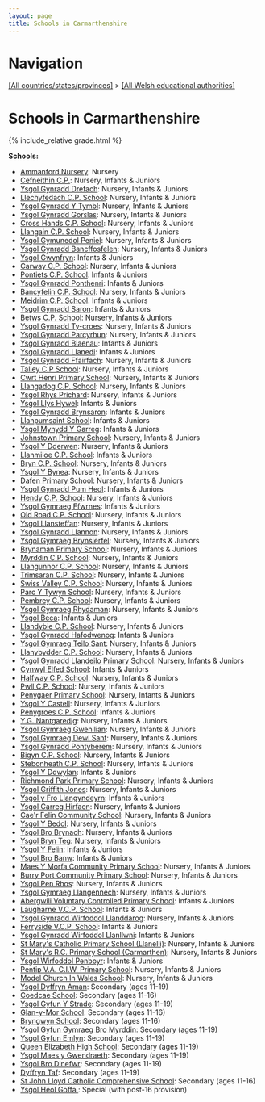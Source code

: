 ```yaml
---
layout: page
title: Schools in Carmarthenshire
---
```

# Navigation

[[All countries/states/provinces]](../..) > [[All Welsh educational authorities]](..)

# Schools in Carmarthenshire

{% include_relative grade.html %}

**Schools:**

- [Ammanford Nursery](Ammanford_Nursery): Nursery
- [Cefneithin C.P.](Cefneithin_C.P.): Nursery, Infants & Juniors
- [Ysgol Gynradd Drefach](Ysgol_Gynradd_Drefach): Nursery, Infants & Juniors
- [Llechyfedach C.P. School](Llechyfedach_C.P._School): Nursery, Infants & Juniors
- [Ysgol Gynradd Y Tymbl](Ysgol_Gynradd_Y_Tymbl): Nursery, Infants & Juniors
- [Ysgol Gynradd Gorslas](Ysgol_Gynradd_Gorslas): Nursery, Infants & Juniors
- [Cross Hands C.P. School](Cross_Hands_C.P._School): Nursery, Infants & Juniors
- [Llangain C.P. School](Llangain_C.P._School): Nursery, Infants & Juniors
- [Ysgol Gymunedol Peniel](Ysgol_Gymunedol_Peniel): Nursery, Infants & Juniors
- [Ysgol Gynradd Bancffosfelen](Ysgol_Gynradd_Bancffosfelen): Nursery, Infants & Juniors
- [Ysgol Gwynfryn](Ysgol_Gwynfryn): Infants & Juniors
- [Carway C.P. School](Carway_C.P._School): Nursery, Infants & Juniors
- [Pontiets C.P. School](Pontiets_C.P._School): Infants & Juniors
- [Ysgol Gynradd Ponthenri](Ysgol_Gynradd_Ponthenri): Infants & Juniors
- [Bancyfelin C.P. School](Bancyfelin_C.P._School): Nursery, Infants & Juniors
- [Meidrim C.P. School](Meidrim_C.P._School): Infants & Juniors
- [Ysgol Gynradd Saron](Ysgol_Gynradd_Saron): Infants & Juniors
- [Betws C.P. School](Betws_C.P._School): Nursery, Infants & Juniors
- [Ysgol Gynradd Ty-croes](Ysgol_Gynradd_Ty-croes): Nursery, Infants & Juniors
- [Ysgol Gynradd Parcyrhun](Ysgol_Gynradd_Parcyrhun): Nursery, Infants & Juniors
- [Ysgol Gynradd Blaenau](Ysgol_Gynradd_Blaenau): Infants & Juniors
- [Ysgol Gynradd Llanedi](Ysgol_Gynradd_Llanedi): Infants & Juniors
- [Ysgol Gynradd Ffairfach](Ysgol_Gynradd_Ffairfach): Nursery, Infants & Juniors
- [Talley C.P School](Talley_C.P_School): Nursery, Infants & Juniors
- [Cwrt Henri Primary School](Cwrt_Henri_Primary_School): Nursery, Infants & Juniors
- [Llangadog C.P. School](Llangadog_C.P._School): Nursery, Infants & Juniors
- [Ysgol Rhys Prichard](Ysgol_Rhys_Prichard): Nursery, Infants & Juniors
- [Ysgol Llys Hywel](Ysgol_Llys_Hywel): Infants & Juniors
- [Ysgol Gynradd Brynsaron](Ysgol_Gynradd_Brynsaron): Infants & Juniors
- [Llanpumsaint School](Llanpumsaint_School): Infants & Juniors
- [Ysgol Mynydd Y Garreg](Ysgol_Mynydd_Y_Garreg): Infants & Juniors
- [Johnstown Primary School](Johnstown_Primary_School): Nursery, Infants & Juniors
- [Ysgol Y Dderwen](Ysgol_Y_Dderwen): Nursery, Infants & Juniors
- [Llanmiloe C.P. School](Llanmiloe_C.P._School): Infants & Juniors
- [Bryn C.P. School](Bryn_C.P._School): Nursery, Infants & Juniors
- [Ysgol Y Bynea](Ysgol_Y_Bynea): Nursery, Infants & Juniors
- [Dafen Primary School](Dafen_Primary_School): Nursery, Infants & Juniors
- [Ysgol Gynradd Pum Heol](Ysgol_Gynradd_Pum_Heol): Infants & Juniors
- [Hendy C.P. School](Hendy_C.P._School): Nursery, Infants & Juniors
- [Ysgol Gymraeg Ffwrnes](Ysgol_Gymraeg_Ffwrnes): Infants & Juniors
- [Old Road C.P. School](Old_Road_C.P._School): Nursery, Infants & Juniors
- [Ysgol Llansteffan](Ysgol_Llansteffan): Nursery, Infants & Juniors
- [Ysgol Gynradd Llannon](Ysgol_Gynradd_Llannon): Nursery, Infants & Juniors
- [Ysgol Gymraeg Brynsierfel](Ysgol_Gymraeg_Brynsierfel): Nursery, Infants & Juniors
- [Brynaman Primary School](Brynaman_Primary_School): Nursery, Infants & Juniors
- [Myrddin C.P. School](Myrddin_C.P._School): Nursery, Infants & Juniors
- [Llangunnor C.P. School](Llangunnor_C.P._School): Nursery, Infants & Juniors
- [Trimsaran C.P. School](Trimsaran_C.P._School): Nursery, Infants & Juniors
- [Swiss Valley C.P. School](Swiss_Valley_C.P._School): Nursery, Infants & Juniors
- [Parc Y Tywyn School](Parc_Y_Tywyn_School): Nursery, Infants & Juniors
- [Pembrey C.P. School](Pembrey_C.P._School): Nursery, Infants & Juniors
- [Ysgol Gymraeg Rhydaman](Ysgol_Gymraeg_Rhydaman): Nursery, Infants & Juniors
- [Ysgol Beca](Ysgol_Beca): Infants & Juniors
- [Llandybie C.P. School](Llandybie_C.P._School): Nursery, Infants & Juniors
- [Ysgol Gynradd Hafodwenog](Ysgol_Gynradd_Hafodwenog): Infants & Juniors
- [Ysgol Gymraeg Teilo Sant](Ysgol_Gymraeg_Teilo_Sant): Nursery, Infants & Juniors
- [Llanybydder C.P. School](Llanybydder_C.P._School): Nursery, Infants & Juniors
- [Ysgol Gynradd Llandeilo Primary School](Ysgol_Gynradd_Llandeilo_Primary_School): Nursery, Infants & Juniors
- [Cynwyl Elfed School](Cynwyl_Elfed_School): Infants & Juniors
- [Halfway C.P. School](Halfway_C.P._School): Nursery, Infants & Juniors
- [Pwll C.P. School](Pwll_C.P._School): Nursery, Infants & Juniors
- [Penygaer Primary School](Penygaer_Primary_School): Nursery, Infants & Juniors
- [Ysgol Y Castell](Ysgol_Y_Castell): Nursery, Infants & Juniors
- [Penygroes C.P. School](Penygroes_C.P._School): Infants & Juniors
- [Y.G. Nantgaredig](Y.G._Nantgaredig): Nursery, Infants & Juniors
- [Ysgol Gymraeg Gwenllian](Ysgol_Gymraeg_Gwenllian): Nursery, Infants & Juniors
- [Ysgol Gymraeg Dewi Sant](Ysgol_Gymraeg_Dewi_Sant): Nursery, Infants & Juniors
- [Ysgol Gynradd Pontyberem](Ysgol_Gynradd_Pontyberem): Nursery, Infants & Juniors
- [Bigyn C.P. School](Bigyn_C.P._School): Nursery, Infants & Juniors
- [Stebonheath C.P. School](Stebonheath_C.P._School): Nursery, Infants & Juniors
- [Ysgol Y Ddwylan](Ysgol_Y_Ddwylan): Infants & Juniors
- [Richmond Park Primary School](Richmond_Park_Primary_School): Nursery, Infants & Juniors
- [Ysgol Griffith Jones](Ysgol_Griffith_Jones): Nursery, Infants & Juniors
- [Ysgol y Fro Llangyndeyrn](Ysgol_y_Fro_Llangyndeyrn): Infants & Juniors
- [Ysgol Carreg Hirfaen](Ysgol_Carreg_Hirfaen): Nursery, Infants & Juniors
- [Cae'r Felin Community School](Cae'r_Felin_Community_School): Nursery, Infants & Juniors
- [Ysgol Y Bedol](Ysgol_Y_Bedol): Nursery, Infants & Juniors
- [Ysgol Bro Brynach](Ysgol_Bro_Brynach): Nursery, Infants & Juniors
- [Ysgol Bryn Teg](Ysgol_Bryn_Teg): Nursery, Infants & Juniors
- [Ysgol Y Felin](Ysgol_Y_Felin): Infants & Juniors
- [Ysgol Bro Banw](Ysgol_Bro_Banw): Infants & Juniors
- [Maes Y Morfa Community Primary School](Maes_Y_Morfa_Community_Primary_School): Nursery, Infants & Juniors
- [Burry Port Community Primary School](Burry_Port_Community_Primary_School): Nursery, Infants & Juniors
- [Ysgol Pen Rhos](Ysgol_Pen_Rhos): Nursery, Infants & Juniors
- [Ysgol Gymraeg Llangennech](Ysgol_Gymraeg_Llangennech): Nursery, Infants & Juniors
- [Abergwili Voluntary Controlled Primary School](Abergwili_Voluntary_Controlled_Primary_School): Infants & Juniors
- [Laugharne V.C.P. School](Laugharne_V.C.P._School): Infants & Juniors
- [Ysgol Gynradd Wirfoddol Llanddarog](Ysgol_Gynradd_Wirfoddol_Llanddarog): Nursery, Infants & Juniors
- [Ferryside V.C.P. School](Ferryside_V.C.P._School): Infants & Juniors
- [Ysgol Gynradd Wirfoddol Llanllwni](Ysgol_Gynradd_Wirfoddol_Llanllwni): Infants & Juniors
- [St Mary's Catholic Primary School (Llanelli)](St_Mary's_Catholic_Primary_School_(Llanelli)): Nursery, Infants & Juniors
- [St Mary's R.C. Primary School (Carmarthen)](St_Mary's_R.C._Primary_School_(Carmarthen)): Nursery, Infants & Juniors
- [Ysgol Wirfoddol Penboyr](Ysgol_Wirfoddol_Penboyr): Infants & Juniors
- [Pentip V.A. C.I.W. Primary School](Pentip_V.A._C.I.W._Primary_School): Nursery, Infants & Juniors
- [Model Church In Wales School](Model_Church_In_Wales_School): Nursery, Infants & Juniors
- [Ysgol Dyffryn Aman](Ysgol_Dyffryn_Aman): Secondary (ages 11-19)
- [Coedcae School](Coedcae_School): Secondary (ages 11-16)
- [Ysgol Gyfun Y Strade](Ysgol_Gyfun_Y_Strade): Secondary (ages 11-19)
- [Glan-y-Mor School](Glan-y-Mor_School): Secondary (ages 11-16)
- [Bryngwyn School](Bryngwyn_School): Secondary (ages 11-16)
- [Ysgol Gyfun Gymraeg Bro Myrddin](Ysgol_Gyfun_Gymraeg_Bro_Myrddin): Secondary (ages 11-19)
- [Ysgol Gyfun Emlyn](Ysgol_Gyfun_Emlyn): Secondary (ages 11-19)
- [Queen Elizabeth High School](Queen_Elizabeth_High_School): Secondary (ages 11-19)
- [Ysgol Maes y Gwendraeth](Ysgol_Maes_y_Gwendraeth): Secondary (ages 11-19)
- [Ysgol Bro Dinefwr](Ysgol_Bro_Dinefwr): Secondary (ages 11-19)
- [Dyffryn Taf](Dyffryn_Taf): Secondary (ages 11-19)
- [St John Lloyd Catholic Comprehensive School](St_John_Lloyd_Catholic_Comprehensive_School): Secondary (ages 11-16)
- [Ysgol Heol Goffa ](Ysgol_Heol_Goffa_): Special (with post-16 provision)
